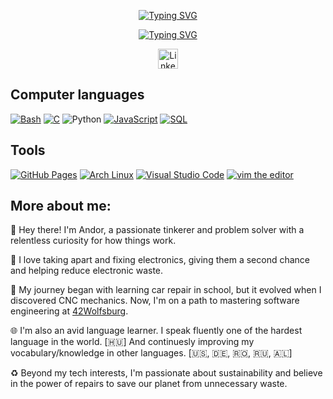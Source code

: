<p align='center'>
  <a href="https://git.io/typing-svg"><img src="http://readme-typing-svg.demolab.com?font=Fira+Code&weight=500&pause=5&center=true&vCenter=true&repeat=false&width=435&height=25&lines=Andor+Tam%C3%A1s" alt="Typing SVG" /></a>
</p>

<p align='center'>
  <a href="https://git.io/typing-svg"><img src="https://readme-typing-svg.demolab.com?font=Fira+Code&weight=500&height=25&size=22&pause=1000&center=true&vCenter=true&width=435&height=25&lines=I+%3C3+Programming;Lifelong+Learner;Positive+Mindset;IT+Enthusiast;Technology+Passionate" alt="Typing SVG" /></a>
</p>

<p align="center">
  <a href="https://www.linkedin.com/in/andor-tamás-18467021b/"><img width="32px" alt="Linkedin" title="Connect with me on Linkedin" src="https://i.imgur.com/QtuMZjB.png"/></a>
</p>

<summary><h2>Computer languages</h2></summary>
<p>
    <a href="https://www.gnu.org/software/bash/"><img alt="Bash" src="https://img.shields.io/badge/Bash-121011.svg?logo=gnu-bash&logoColor=white"></a>
    <a href="https://en.wikipedia.org/wiki/C_(programming_language)"><img alt="C" src="https://custom-icon-badges.demolab.com/badge/C-03599C.svg?logo=c-in-hexagon&logoColor=white"></a>
    <a herf="https://www.python.org/"><img alt="Python" src="https://img.shields.io/badge/Python-14354C.svg?logo=python&logoColor=white"></a>
    <a href="https://en.wikipedia.org/wiki/JavaScript"><img alt="JavaScript" src="https://img.shields.io/badge/JavaScript-F7DF1E.svg?logo=javascript&logoColor=black"></a>
    <a href="https://en.wikipedia.org/wiki/SQL"><img alt="SQL" src="https://custom-icon-badges.demolab.com/badge/SQL-025E8C.svg?logo=database&logoColor=white"></a>
</p>

<summary><h2>Tools</h2></summary>
<p>
    <a href="https://pages.github.com/"><img alt="GitHub Pages" src="https://img.shields.io/badge/GitHub%20Pages-327FC7.svg?logo=github&logoColor=white"></a>
    <a href="https://archlinux.org/"><img alt="Arch Linux" src="https://img.shields.io/badge/Arch%20Linux-1793D1.svg?logo=arch-linux&logoColor=white"></a>
    <a href="https://code.visualstudio.com/"><img alt="Visual Studio Code" src="https://img.shields.io/badge/Visual%20Studio%20Code-0078d7.svg?logo=visual-studio-code&logoColor=white"></a>
    <a href="https://www.vim.org/"><img alt="vim the editor" src="https://upload.wikimedia.org/wikipedia/commons/thumb/9/9f/Vimlogo.svg/25px-Vimlogo.svg.png"></a>
</p>

<summary><h2>More about me:</h2></summary>
<p>
  👋 Hey there! I'm Andor, a passionate tinkerer and problem solver with a relentless curiosity for how things work. 

  🔧 I love taking apart and fixing electronics, giving them a second chance and helping reduce electronic waste.

  🚗 My journey began with learning car repair in school, but it evolved when I discovered CNC mechanics. Now, I'm on a path to mastering software engineering at <a href="https://42wolfsburg.de/who-are-we/">42Wolfsburg</a>.

  🌐 I'm also an avid language learner. I speak fluently one of the hardest language in the world. [🇭🇺] And continuesly improving my vocabulary/knowledge in other languages. [🇺🇸, 🇩🇪, 🇷🇴, 🇷🇺, 🇦🇱]

  ♻️ Beyond my tech interests, I'm passionate about sustainability and believe in the power of repairs to save our planet from unnecessary waste.
</p>
